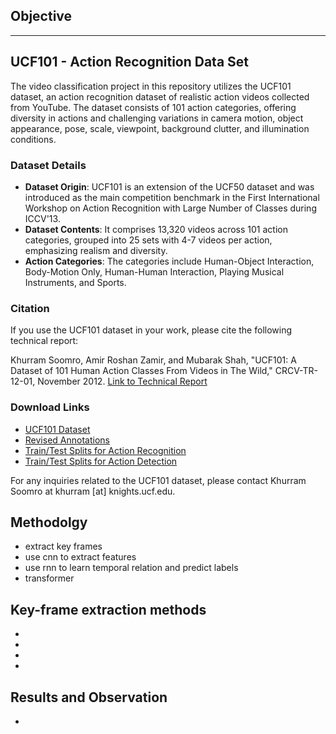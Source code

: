## Objective


-------------------------------------------------------------------------------------------------
## UCF101 - Action Recognition Data Set

The video classification project in this repository utilizes the UCF101 dataset, an action recognition dataset of realistic action videos collected from YouTube. The dataset consists of 101 action categories, offering diversity in actions and challenging variations in camera motion, object appearance, pose, scale, viewpoint, background clutter, and illumination conditions.

### Dataset Details

- **Dataset Origin**: UCF101 is an extension of the UCF50 dataset and was introduced as the main competition benchmark in the First International Workshop on Action Recognition with Large Number of Classes during ICCV'13.
- **Dataset Contents**: It comprises 13,320 videos across 101 action categories, grouped into 25 sets with 4-7 videos per action, emphasizing realism and diversity.
- **Action Categories**: The categories include Human-Object Interaction, Body-Motion Only, Human-Human Interaction, Playing Musical Instruments, and Sports.

### Citation

If you use the UCF101 dataset in your work, please cite the following technical report:

Khurram Soomro, Amir Roshan Zamir, and Mubarak Shah, "UCF101: A Dataset of 101 Human Action Classes From Videos in The Wild," CRCV-TR-12-01, November 2012. 
[Link to Technical Report](http://www.crcv.ucf.edu/papers/UCF101_CRCV-TR-12-01.pdf)

### Download Links

- [UCF101 Dataset](https://www.crcv.ucf.edu/data/UCF101.php)
- [Revised Annotations](http://www.thumos.info/download.html)
- [Train/Test Splits for Action Recognition](Data/Train_Test_list_Action_Recognition)
- [Train/Test Splits for Action Detection](Data/Train_Test_list_Action_Detection)

For any inquiries related to the UCF101 dataset, please contact Khurram Soomro at khurram [at] knights.ucf.edu.


## Methodolgy
- extract key frames
- use cnn to  extract features
- use rnn to learn temporal relation and predict labels
- transformer

## Key-frame extraction methods
-
-
-
-

## Results and Observation
-


